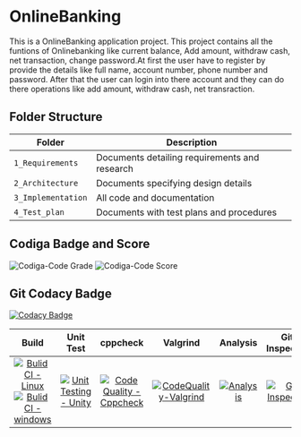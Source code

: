 # OnlineBanking
This is a OnlineBanking application project. This project contains all the funtions of Onlinebanking like current balance, Add amount, withdraw cash, net transaction, change password.At first the user have to register by provide the details like full name, account number, phone number and password. After that the user can login into there account and they can do there operations like add amount, withdraw cash, net transraction.


## Folder Structure
|Folder             | Description |
|-------------------| -----------------------------------------|
| `1_Requirements`   | Documents detailing requirements and research|
| `2_Architecture`         | Documents specifying design details|
| `3_Implementation` | All code and documentation|
| `4_Test_plan`      | Documents with test plans and procedures|


## Codiga Badge and Score
![Codiga-Code Grade](https://api.codiga.io/project/32237/status/svg)
![Codiga-Code Score](https://api.codiga.io/project/32237/score/svg)

## Git Codacy Badge
[![Codacy Badge](https://app.codacy.com/project/badge/Grade/a83c33546fcb45aebc982699d07fab84)](https://www.codacy.com/gh/Gow2129/M1_OnlineBanking/dashboard?utm_source=github.com&amp;utm_medium=referral&amp;utm_content=Gow2129/M1_OnlineBanking&amp;utm_campaign=Badge_Grade)


|Build|Unit Test|cppcheck|Valgrind|Analysis|Git Inspector|
|:--:|:--:|:--:|:--:|:--:|:--:|
|[![Bulid CI - Linux](https://github.com/Gow2129/M1_OnlineBanking/actions/workflows/c-cpp.yml/badge.svg)](https://github.com/Gow2129/M1_OnlineBanking/actions/workflows/c-cpp.yml)[![Bulid CI - windows](https://github.com/Gow2129/M1_OnlineBanking/actions/workflows/windows.yml/badge.svg)](https://github.com/Gow2129/M1_OnlineBanking/actions/workflows/windows.yml)|[![Unit Testing - Unity](https://github.com/Gow2129/M1_OnlineBanking/actions/workflows/unit-test.yml/badge.svg)](https://github.com/Gow2129/M1_OnlineBanking/actions/workflows/unit-test.yml)|[![Code Quality - Cppcheck](https://github.com/Gow2129/M1_OnlineBanking/actions/workflows/cppcheck.yml/badge.svg)](https://github.com/Gow2129/M1_OnlineBanking/actions/workflows/cppcheck.yml)|[![CodeQuality-Valgrind](https://github.com/Gow2129/M1_OnlineBanking/actions/workflows/Valgrind.yml/badge.svg)](https://github.com/Gow2129/M1_OnlineBanking/actions/workflows/Valgrind.yml)|[![Analysis](https://github.com/Gow2129/M1_OnlineBanking/actions/workflows/Analysis.yml/badge.svg)](https://github.com/Gow2129/M1_OnlineBanking/actions/workflows/Analysis.yml)|[![Git Inspector](https://github.com/Gow2129/M1_OnlineBanking/actions/workflows/gitinspector.yml/badge.svg)](https://github.com/Gow2129/M1_OnlineBanking/actions/workflows/gitinspector.yml)|
















